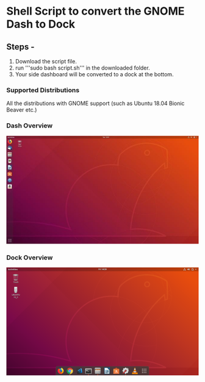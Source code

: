 # Shell Script to convert the GNOME Dash to Dock

## Steps -

1. Download the script file.
2. run '''sudo bash script.sh''' in the downloaded folder.
3. Your side dashboard will be converted to a dock at the bottom.

### Supported Distributions 

All the distributions with GNOME support (such as Ubuntu 18.04 Bionic Beaver etc.)


### Dash Overview 


![Dash View](./screenshots/dash.jpeg)


### Dock Overview

![Dock View](./screenshots/dock.png)
